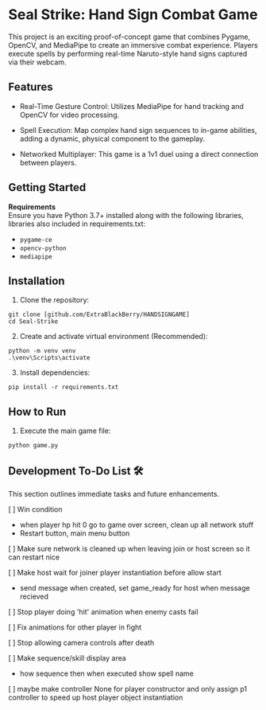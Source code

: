 # Seal Strike: Hand Sign Combat Game
This project is an exciting proof-of-concept game that combines Pygame, OpenCV, and MediaPipe to create an immersive combat experience. Players execute spells by performing real-time Naruto-style hand signs captured via their webcam.

## Features
* Real-Time Gesture Control: Utilizes MediaPipe for hand tracking and OpenCV for video processing.

* Spell Execution: Map complex hand sign sequences to in-game abilities, adding a dynamic, physical component to the gameplay.

* Networked Multiplayer: This game is a 1v1 duel using a direct connection between players.

## Getting Started
**Requirements**  
Ensure you have Python 3.7+ installed along with the following libraries, libraries also included in requirements.txt:
* `pygame-ce`
* `opencv-python`
* `mediapipe`

## Installation
1. Clone the repository:
```
git clone [github.com/ExtraBlackBerry/HANDSIGNGAME]
cd Seal-Strike
```
2. Create and activate virtual environment (Recommended):
```
python -m venv venv
.\venv\Scripts\activate
```
3. Install dependencies:
```
pip install -r requirements.txt
```
## How to Run
1. Execute the main game file:
```
python game.py
```

## Development To-Do List 🛠️
This section outlines immediate tasks and future enhancements.

[ ] Win condition
* when player hp hit 0 go to game over screen, clean up all network stuff  
* Restart button, main menu button



[ ] Make sure network is cleaned up when leaving join or host screen so it can restart nice



[ ] Make host wait for joiner player instantiation before allow start  
* send message when created, set game_ready for host when message recieved



[ ] Stop player doing 'hit' animation when enemy casts fail



[ ] Fix animations for other player in fight



[ ] Stop allowing camera controls after death



[ ] Make sequence/skill display area
* how sequence then when executed show spell name



[ ] maybe make controller None for player constructor and only assign p1 controller to speed up host player object instantiation  